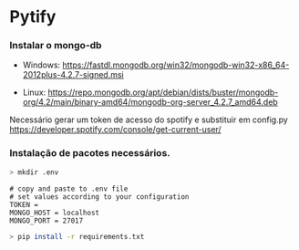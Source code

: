 # Pytify

### Instalar o mongo-db
- Windows:
https://fastdl.mongodb.org/win32/mongodb-win32-x86_64-2012plus-4.2.7-signed.msi

- Linux:
https://repo.mongodb.org/apt/debian/dists/buster/mongodb-org/4.2/main/binary-amd64/mongodb-org-server_4.2.7_amd64.deb

Necessário gerar um token de acesso do spotify e substituir em config.py
https://developer.spotify.com/console/get-current-user/

### Instalação de pacotes necessários.

```bash
> mkdir .env
```

```env
# copy and paste to .env file
# set values according to your configuration
TOKEN = 
MONGO_HOST = localhost
MONGO_PORT = 27017
```

```bash
> pip install -r requirements.txt
```
